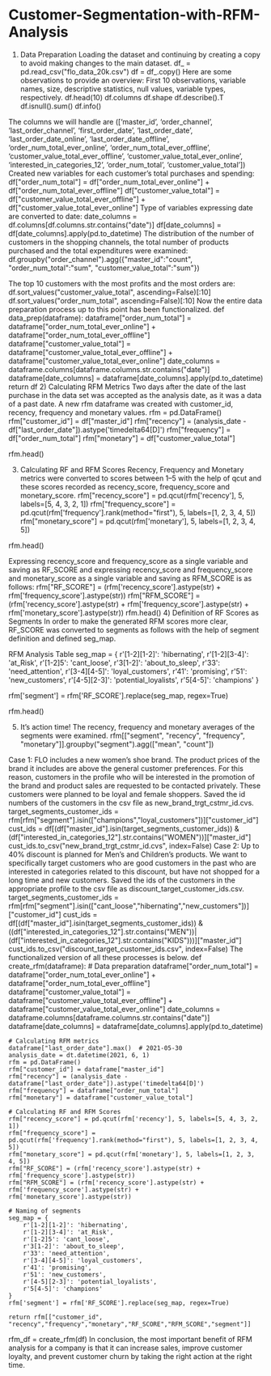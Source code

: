 # Customer-Segmentation-with-RFM-Analysis

1) Data Preparation
Loading the dataset and continuing by creating a copy to avoid making changes to the main dataset.
df_ = pd.read_csv("flo_data_20k.csv")
df = df_.copy()
Here are some observations to provide an overview:
First 10 observations, variable names, size, descriptive statistics, null values, variable types, respectively.
df.head(10)
df.columns
df.shape
df.describe().T
df.isnull().sum()
df.info()

The columns we will handle are ([‘master_id’, ‘order_channel’, ‘last_order_channel’, ‘first_order_date’, ‘last_order_date’, ‘last_order_date_online’, ‘last_order_date_offline’, ‘order_num_total_ever_online’, ‘order_num_total_ever_offline’, ‘customer_value_total_ever_offline’, ‘customer_value_total_ever_online’, ‘interested_in_categories_12’, ‘order_num_total’, ‘customer_value_total’])
Created new variables for each customer’s total purchases and spending:
df["order_num_total"] = df["order_num_total_ever_online"] + df["order_num_total_ever_offline"]
df["customer_value_total"] = df["customer_value_total_ever_offline"] + df["customer_value_total_ever_online"]
Type of variables expressing date are converted to date:
date_columns = df.columns[df.columns.str.contains("date")]
df[date_columns] = df[date_columns].apply(pd.to_datetime)
The distribution of the number of customers in the shopping channels, the total number of products purchased and the total expenditures were examined:
df.groupby("order_channel").agg({"master_id":"count",
                                 "order_num_total":"sum",
                                 "customer_value_total":"sum"})

The top 10 customers with the most profits and the most orders are:
df.sort_values("customer_value_total", ascending=False)[:10]
df.sort_values("order_num_total", ascending=False)[:10]
Now the entire data preparation process up to this point has been functionalized.
def data_prep(dataframe):
    dataframe["order_num_total"] = dataframe["order_num_total_ever_online"] + dataframe["order_num_total_ever_offline"]
    dataframe["customer_value_total"] = dataframe["customer_value_total_ever_offline"] + dataframe["customer_value_total_ever_online"]
    date_columns = dataframe.columns[dataframe.columns.str.contains("date")]
    dataframe[date_columns] = dataframe[date_columns].apply(pd.to_datetime)
    return df
2) Calculating RFM Metrics
Two days after the date of the last purchase in the data set was accepted as the analysis date, as it was a data of a past date.
A new rfm dataframe was created with customer_id, recency, frequency and monetary values.
rfm = pd.DataFrame()
rfm["customer_id"] = df["master_id"]
rfm["recency"] = (analysis_date - df["last_order_date"]).astype('timedelta64[D]')
rfm["frequency"] = df["order_num_total"]
rfm["monetary"] = df["customer_value_total"]

rfm.head()

3) Calculating RF and RFM Scores
Recency, Frequency and Monetary metrics were converted to scores between 1–5 with the help of qcut and these scores recorded as recency_score, frequency_score and monetary_score.
rfm["recency_score"] = pd.qcut(rfm['recency'], 5, labels=[5, 4, 3, 2, 1])
rfm["frequency_score"] = pd.qcut(rfm['frequency'].rank(method="first"), 5, labels=[1, 2, 3, 4, 5])
rfm["monetary_score"] = pd.qcut(rfm['monetary'], 5, labels=[1, 2, 3, 4, 5])

rfm.head()

Expressing recency_score and frequency_score as a single variable and saving as RF_SCORE and expressing recency_score and frequency_score and monetary_score as a single variable and saving as RFM_SCORE is as follows:
rfm["RF_SCORE"] = (rfm['recency_score'].astype(str) + rfm['frequency_score'].astype(str))
rfm["RFM_SCORE"] = (rfm['recency_score'].astype(str) + rfm['frequency_score'].astype(str) + rfm['monetary_score'].astype(str))
rfm.head()
4) Definition of RF Scores as Segments
In order to make the generated RFM scores more clear, RF_SCORE was converted to segments as follows with the help of segment definition and defined seg_map.

RFM Analysis Table
seg_map = {
    r'[1-2][1-2]': 'hibernating',
    r'[1-2][3-4]': 'at_Risk',
    r'[1-2]5': 'cant_loose',
    r'3[1-2]': 'about_to_sleep',
    r'33': 'need_attention',
    r'[3-4][4-5]': 'loyal_customers',
    r'41': 'promising',
    r'51': 'new_customers',
    r'[4-5][2-3]': 'potential_loyalists',
    r'5[4-5]': 'champions'
}

rfm['segment'] = rfm['RF_SCORE'].replace(seg_map, regex=True)

rfm.head()

5) It’s action time!
The recency, frequency and monetary averages of the segments were examined.
rfm[["segment", "recency", "frequency", "monetary"]].groupby("segment").agg(["mean", "count"])

Case 1: FLO includes a new women’s shoe brand. The product prices of the brand it includes are above the general customer preferences. For this reason, customers in the profile who will be interested in the promotion of the brand and product sales are requested to be contacted privately. These customers were planned to be loyal and female shoppers. Saved the id numbers of the customers in the csv file as new_brand_trgt_cstmr_id.cvs.
target_segments_customer_ids = rfm[rfm["segment"].isin(["champions","loyal_customers"])]["customer_id"]
cust_ids = df[(df["master_id"].isin(target_segments_customer_ids)) &(df["interested_in_categories_12"].str.contains("WOMEN"))]["master_id"]
cust_ids.to_csv("new_brand_trgt_cstmr_id.cvs", index=False)
Case 2: Up to 40% discount is planned for Men’s and Children’s products. We want to specifically target customers who are good customers in the past who are interested in categories related to this discount, but have not shopped for a long time and new customers. Saved the ids of the customers in the appropriate profile to the csv file as discount_target_customer_ids.csv.
target_segments_customer_ids = rfm[rfm["segment"].isin(["cant_loose","hibernating","new_customers"])]["customer_id"]
cust_ids = df[(df["master_id"].isin(target_segments_customer_ids)) & ((df["interested_in_categories_12"].str.contains("MEN"))|(df["interested_in_categories_12"].str.contains("KIDS")))]["master_id"]
cust_ids.to_csv("discount_target_customer_ids.csv", index=False)
The functionalized version of all these processes is below.
def create_rfm(dataframe):
    # Data preparation
    dataframe["order_num_total"] = dataframe["order_num_total_ever_online"] + dataframe["order_num_total_ever_offline"]
    dataframe["customer_value_total"] = dataframe["customer_value_total_ever_offline"] + dataframe["customer_value_total_ever_online"]
    date_columns = dataframe.columns[dataframe.columns.str.contains("date")]
    dataframe[date_columns] = dataframe[date_columns].apply(pd.to_datetime)

    # Calculating RFM metrics
    dataframe["last_order_date"].max()  # 2021-05-30
    analysis_date = dt.datetime(2021, 6, 1)
    rfm = pd.DataFrame()
    rfm["customer_id"] = dataframe["master_id"]
    rfm["recency"] = (analysis_date - dataframe["last_order_date"]).astype('timedelta64[D]')
    rfm["frequency"] = dataframe["order_num_total"]
    rfm["monetary"] = dataframe["customer_value_total"]

    # Calculating RF and RFM Scores
    rfm["recency_score"] = pd.qcut(rfm['recency'], 5, labels=[5, 4, 3, 2, 1])
    rfm["frequency_score"] = pd.qcut(rfm['frequency'].rank(method="first"), 5, labels=[1, 2, 3, 4, 5])
    rfm["monetary_score"] = pd.qcut(rfm['monetary'], 5, labels=[1, 2, 3, 4, 5])
    rfm["RF_SCORE"] = (rfm['recency_score'].astype(str) + rfm['frequency_score'].astype(str))
    rfm["RFM_SCORE"] = (rfm['recency_score'].astype(str) + rfm['frequency_score'].astype(str) + rfm['monetary_score'].astype(str))

    # Naming of segments
    seg_map = {
        r'[1-2][1-2]': 'hibernating',
        r'[1-2][3-4]': 'at_Risk',
        r'[1-2]5': 'cant_loose',
        r'3[1-2]': 'about_to_sleep',
        r'33': 'need_attention',
        r'[3-4][4-5]': 'loyal_customers',
        r'41': 'promising',
        r'51': 'new_customers',
        r'[4-5][2-3]': 'potential_loyalists',
        r'5[4-5]': 'champions'
    }
    rfm['segment'] = rfm['RF_SCORE'].replace(seg_map, regex=True)

    return rfm[["customer_id", "recency","frequency","monetary","RF_SCORE","RFM_SCORE","segment"]]

rfm_df = create_rfm(df)
In conclusion, the most important benefit of RFM analysis for a company is that it can increase sales, improve customer loyalty, and prevent customer churn by taking the right action at the right time.
